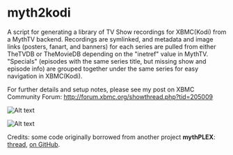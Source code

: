 myth2kodi
=========

A script for generating a library of TV Show recordings for XBMC(Kodi) from a MythTV backend. Recordings are symlinked, and metadata and image links (posters, fanart, and banners) for each series are pulled from either TheTVDB or TheMovieDB depending on the "inetref" value in MythTV. "Specials" (episodes with the same series title, but missing show and episode info) are grouped together under the same series for easy navigation in XBMC(Kodi).

For further details and setup notes, please see my post on XBMC Community Forum:
http://forum.xbmc.org/showthread.php?tid=205009

![Alt text](/../Images/18.jpg?raw=true "Optional Title")

![Alt text](/../Images/19.jpg?raw=true "Optional Title")

Credits: some code originally borrowed from another project **mythPLEX**: [thread](https://forums.plex.tv/index.php/topic/118748-connect-your-mythtv-recordings-to-plex/), [on GitHub](https://github.com/ascagnel/mythPlex).
